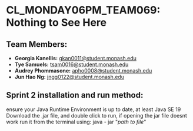 # CL_MONDAY06PM_TEAM069: Nothing to See Here

## Team Members:
- **Georgia Kanellis:** gkan0011@student.monash.edu
- **Tye Samuels:** tsam0016@student.monash.edu
- **Audrey Phommasone:** apho0008@student.monash.edu
- **Jun Hao Ng:** jngg0122@student.monash.edu

## Sprint 2 installation and run method:
ensure your Java Runtime Environment is up to date, at least Java SE 19
Download the .jar file, and double click to run,
if opening the jar file doesnt work
run it from the terminal using:
java - jar "*path to file*"
